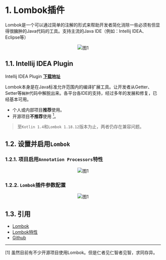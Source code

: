 # 1. Lombok插件

Lombok是一个可以通过简单的注解的形式来帮助开发者简化消除一些必须有但显得很臃肿的Java代码的工具。支持主流的Java IDE（例如：Intellij IDEA、Eclipse等）

<div align="center"><img src="./images/1001/1.png" alt="图1"/></div>

## 1.1. Intellij IDEA Plugin

Intellij IDEA Plugin **[下载地址](https://plugins.jetbrains.com/plugin/6317-lombok)**

Lombok本身是在Java标准允许范围内的编译扩展工具。让开发者从Getter、Setter等`臃肿`代码中解脱出来。各平台各IDE的支持，经过多年的发展和修复，已经基本可用。

* 个人或内部项目**推荐**使用。
* 开源项目**不推荐**使用 [<sup>1</sup>](#refer-anchar-1)。

> 至`Kotlin 1.4`和`Lombok 1.18.12`版本为止，两者仍存在兼容问题。

## 1.2. 设置并启用`Lombok`

### 1.2.1. 项目启用`Annotation Processors`特性

<div align="center"><img src="./images/1001/3.png" alt="图1"/></div>

### 1.2.2. `Lombok`插件参数配置

<div align="center"><img src="./images/1001/2.png" alt="图1"/></div>

## 1.3. 引用

* [Lombok](https://projectlombok.org/)
* [Lombok特性](https://projectlombok.org/features/all)
* [Github](https://github.com/mplushnikov/lombok-intellij-plugin)

---
<div id="refer-anchar-1"></div>
[1] 虽然目前有不少开源项目使用Lombok。但是仁者见仁智者见智，求同存异。